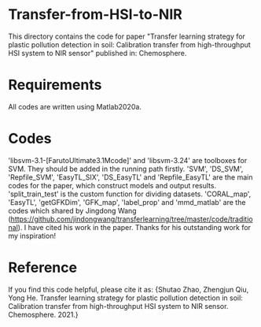 # Transfer-from-HSI-to-NIR
This directory contains the code for paper "Transfer learning strategy for plastic pollution detection in soil: Calibration transfer from high-throughput HSI system to NIR sensor" published in: Chemosphere.
# Requirements
All codes are written using Matlab2020a.
# Codes
'libsvm-3.1-[FarutoUltimate3.1Mcode]' and 'libsvm-3.24' are toolboxes for SVM. They should be added in the running path firstly.
'SVM', 'DS_SVM', 'Repfile_SVM', 'EasyTL_SIX', 'DS_EasyTL' and 'Repfile_EasyTL' are the main codes for the paper, which construct models and output results.
'split_train_test' is the custom function for dividing datasets.
'CORAL_map', 'EasyTL', 'getGFKDim', 'GFK_map', 'label_prop' and 'mmd_matlab' are the codes which shared by Jingdong Wang (https://github.com/jindongwang/transferlearning/tree/master/code/traditional). I have cited his work in the paper. Thanks for his outstanding work for my inspiration!
# Reference
If you find this code helpful, please cite it as:
{Shutao Zhao, Zhengjun Qiu, Yong He. Transfer learning strategy for plastic pollution detection in soil: Calibration transfer from high-throughput HSI system to NIR sensor. Chemosphere. 2021.}
